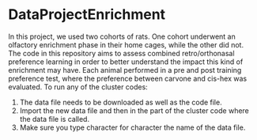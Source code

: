 # DataProjectEnrichment
In this project, we used two cohorts of rats. One cohort underwent an olfactory enrichment phase in their home cages, while the other did not. 
The code in this repository aims to assess combined retro/orthonasal preference learning in order to better understand the impact this kind of enrichment may have. 
Each animal performed in a pre and post training preference test, where the preference between carvone and cis-hex was evaluated. 
To run any of the cluster codes:
1. The data file needs to be downloaded as well as the code file.
2. Import the new data file and then in the part of the cluster code where the data file is called. 
3. Make sure you type character for character the name of the data file. 
```
